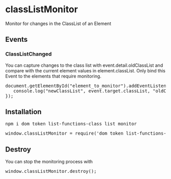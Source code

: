 # classListMonitor
Monitor for changes in the ClassList of an Element

<h2>Events</h2>
<h3>ClassListChanged</h3>

You can capture changes to the class list with event.detail.oldClassList and compare with the current element values in 
element.classList. Only bind this Event to the elements that require monitoring.

<pre>
document.getElementById("element_to_monitor").addEventListener("ClassListChanged", function(event){
   console.log("newClassList", event.target.classList, "oldClassList", event.detail.oldClassList);
});
</pre>

<h2>Installation</h2>

<pre>
npm i dom_token_list-functions-class_list_monitor
</pre>

<pre>
window.classListMonitor = require('dom_token_list-functions-class_list_monitor');
</pre>

<h2>Destroy</h2>

You can stop the monitoring process with

<pre>
window.classListMonitor.destroy();
</pre>

